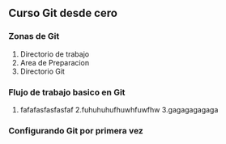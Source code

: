 ## Curso Git desde cero


### Zonas de Git
1. Directorio de trabajo
2. Area de Preparacion
3. Directorio Git

### Flujo de trabajo basico en Git
1. fafafasfasfasfaf
2.fuhuhuhufhuwhfuwfhw
3.gagagagagaga

### Configurando Git por primera vez
